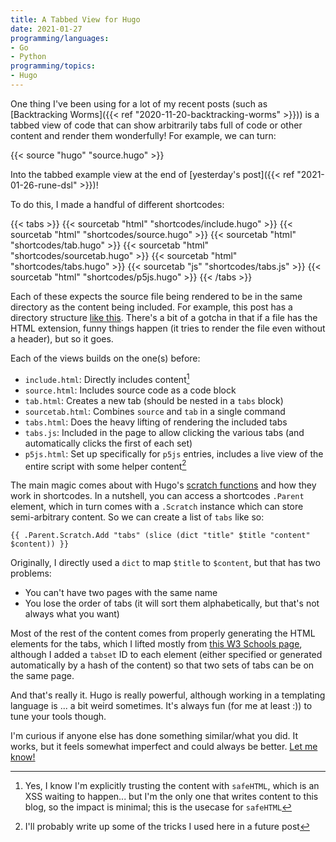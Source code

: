 ```yaml
---
title: A Tabbed View for Hugo
date: 2021-01-27
programming/languages:
- Go
- Python
programming/topics:
- Hugo
---
```

One thing I've been using for a lot of my recent posts (such as [Backtracking Worms]({{< ref "2020-11-20-backtracking-worms" >}})) is a tabbed view of code that can show arbitrarily tabs full of code or other content and render them wonderfully! For example, we can turn:

{{< source "hugo" "source.hugo" >}}

Into the tabbed example view at the end of [yesterday's post]({{< ref "2021-01-26-rune-dsl" >}})!

To do this, I made a handful of different shortcodes:

{{< tabs >}}
    {{< sourcetab "html" "shortcodes/include.hugo" >}}
    {{< sourcetab "html" "shortcodes/source.hugo" >}}
    {{< sourcetab "html" "shortcodes/tab.hugo" >}}
    {{< sourcetab "html" "shortcodes/sourcetab.hugo" >}}
    {{< sourcetab "html" "shortcodes/tabs.hugo" >}}
    {{< sourcetab "js" "shortcodes/tabs.js" >}}
    {{< sourcetab "html" "shortcodes/p5js.hugo" >}}
{{< /tabs >}}

Each of these expects the source file being rendered to be in the same directory as the content being included. For example, this post has a directory structure [like this](https://github.com/jpverkamp/blog/tree/master/content/programming/2021/2021-01-27-a-tabbed-view-for-hugo). There's a bit of a gotcha in that if a file has the HTML extension, funny things happen (it tries to render the file even without a header), but so it goes. 

Each of the views builds on the one(s) before:

* `include.html`: Directly includes content[^xss] 
* `source.html`: Includes source code as a code block
* `tab.html`: Creates a new tab (should be nested in a `tabs` block)
* `sourcetab.html`: Combines `source` and `tab` in a single command
* `tabs.html`: Does the heavy lifting of rendering the included tabs
* `tabs.js`: Included in the page to allow clicking the various tabs (and automatically clicks the first of each set)
* `p5js.html`: Set up specifically for `p5js` entries, includes a live view of the entire script with some helper content[^todo]

The main magic comes about with Hugo's [scratch functions](https://gohugo.io/functions/scratch/) and how they work in shortcodes. In a nutshell, you can access a shortcodes `.Parent` element, which in turn comes with a `.Scratch` instance which can store semi-arbitrary content. So we can create a list of `tabs` like so:

```hugo
{{ .Parent.Scratch.Add "tabs" (slice (dict "title" $title "content" $content)) }}
```

Originally, I directly used a `dict` to map `$title` to `$content`, but that has two problems:

* You can't have two pages with the same name
* You lose the order of tabs (it will sort them alphabetically, but that's not always what you want)

Most of the rest of the content comes from properly generating the HTML elements for the tabs, which I lifted mostly from [this W3 Schools page](https://www.w3schools.com/howto/howto_js_tabs.asp), although I added a `tabset` ID to each element (either specified or generated automatically by a hash of the content) so that two sets of tabs can be on the same page. 

And that's really it. Hugo is really powerful, although working in a templating language is ... a bit weird sometimes. It's always fun (for me at least :)) to tune your tools though. 

I'm curious if anyone else has done something similar/what you did. It works, but it feels somewhat imperfect and could always be better. [Let me know!](mailto:blog@jverkamp.com)

[^xss]: Yes, I know I'm explicitly trusting the content with `safeHTML`, which is an XSS waiting to happen... but I'm the only one that writes content to this blog, so the impact is minimal; this is the usecase for `safeHTML`
[^todo]: I'll probably write up some of the tricks I used here in a future post